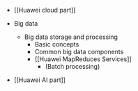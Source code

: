 - [[Huawei cloud part]]

- Big data
	- Big data storage and processing
		- Basic concepts
		- Common big data components
		- [[Huawei MapReduces Services]]
			- (Batch processing)

- [[Huawei AI part]]